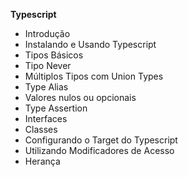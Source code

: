 **Typescript**
- Introdução
- Instalando e Usando Typescript
- Tipos Básicos
- Tipo Never
- Múltiplos Tipos com Union Types
- Type Alias
- Valores nulos ou opcionais
- Type Assertion
- Interfaces
- Classes
- Configurando o Target do Typescript
- Utilizando Modificadores de Acesso
- Herança
